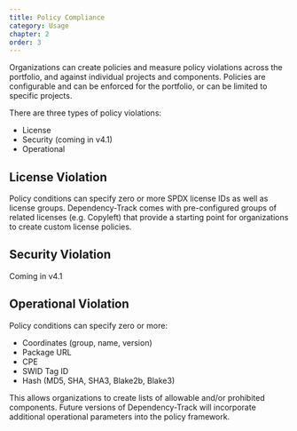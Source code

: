 ```yaml
---
title: Policy Compliance
category: Usage
chapter: 2
order: 3
---
```


Organizations can create policies and measure policy violations across the portfolio, and against individual 
projects and components. Policies are configurable and can be enforced for the portfolio, or can be 
limited to specific projects.

There are three types of policy violations:
* License
* Security (coming in v4.1)
* Operational

## License Violation
Policy conditions can specify zero or more SPDX license IDs as well as license groups. Dependency-Track comes with
pre-configured groups of related licenses (e.g. Copyleft) that provide a starting point for organizations to create
custom license policies.

## Security Violation
Coming in v4.1

## Operational Violation
Policy conditions can specify zero or more:
* Coordinates (group, name, version)
* Package URL
* CPE
* SWID Tag ID
* Hash (MD5, SHA, SHA3, Blake2b, Blake3)

This allows organizations to create lists of allowable and/or prohibited components. Future versions
of Dependency-Track will incorporate additional operational parameters into the policy framework.
